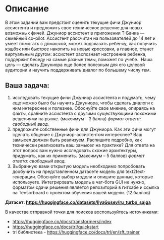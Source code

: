# Описание
В этом задании вам предстоит оценить текущие фичи Джуниор ассистента и предложить свое техническое решение для новых возможных фичей. Джуниор ассистент в приложении Т-Банка —семейный co–pilot. Ассистент рассчитан на пользователей до 14 лет и умеет помогать с домашкой, может подсказать ребенку, как получить кэшбэк или быстрее накопить на новые кроссовки, а главное, станет виртуальным другом: ассистент распознает настроение ребенка, поддержит беседу на самые разные темы, поможет по учебе.
 Наша цель — сделать Джуниора еще более полезным для его целевой аудитории и научить поддерживать диалог по большему числу тем. 

## Ваша задача:
1. исследовать текущие фичи Джуниор ассистента и подумать, чему еще можно было бы научить Джуниора, чтобы сделать диалоги с ним интереснее и полезнее. Обоснуйте свое мнение, опираясь на факты, сравните ассистента с другими существующими похожими решениями на рынке. (максимум – 3 балла)
_формат ответа: свободный ввод._
2. предложите собственные фичи для Джуниора. Как эти фичи могут сделать общение с Джуниор-ассистентом интереснее? Ваш замысел должен быть реализуем. Распишите подробно, как технически реализовать ваш замысел на практике? Для ответа на этот вопрос вам нужно исследовать схожие архитектуры, придумать, как их применить. (максимум – 5 баллов)
_формат ответа: свободный ввод._
3. Выбранную вами открытую модель необходимо попробовать дообучить на представленном датасете модель для text2text-генерации. Обоснуйте выбор модели и опишите данные, которые используете. Интегрировать модель в чат-бота GUI не нужно, форматом сдачи решения является репозиторий в гитхабе и ссылка на Tensorboard с проектом обучения вашей модели. (12 баллов)

**Датасет: https://huggingface.co/datasets/IlyaGusev/ru_turbo_saiga**

В качестве отправной точки для поисков воспользуйтесь источниками:
- https://huggingface.co/docs/transformers/index
- https://huggingface.co/docs/trl/quickstart
- trl библиотека - https://huggingface.co/docs/trl/en/sft_trainer